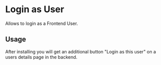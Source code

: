 # Login as User

Allows to login as a Frontend User.

## Usage

After installing you will get an additional button "Login as this user" on a users details page in the backend.
